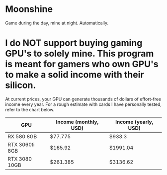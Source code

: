 # Moonshine
 Game during the day, mine at night. Automatically.
 
# I do NOT support buying gaming GPU's to solely mine. This program is meant for gamers who own GPU's to make a solid income with their silicon.

At current prices, your GPU can generate thousands of dollars of effort-free income every year. For a rough estimate with cards I have personally tested, refer to the chart below.

GPU | Income (monthly, USD) | Income (yearly, USD)
--- | --- | ---
RX 580 8GB | $77.775 | $933.3
RTX 3060ti 8GB | $165.92 | $1991.04
RTX 3080 10GB | $261.385 | $3136.62

